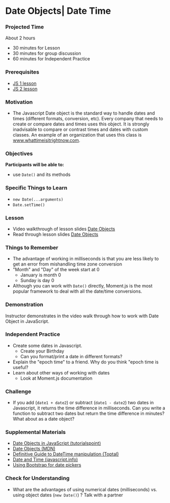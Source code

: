 # Date Objects| Date Time

### Projected Time
About 2 hours
- 30 minutes for Lesson
- 30 minutes for group discussion
- 60 minutes for Independent Practice

### Prerequisites
- [JS 1 lesson](/javascript/javascript-1.md)
- [JS 2 lesson](/javascript/javascript-2.md)

### Motivation
- The Javascript Date object is the standard way to handle dates and times (different formats, conversion, etc). Every company that needs to create or compare dates and times uses this object. It is strongly inadvisable to compare or contrast times and dates with custom classes. An example of an organization that uses this class is www.whattimeisitrightnow.com.

### Objectives
**Participants will be able to:**
- use `Date()` and its methods

### Specific Things to Learn
- `new Date(...arguments)`
- `Date.setTime()`

### Lesson
- Video walkthrough of lesson slides [Date Objects](https://www.youtube.com/watch?v=irrxnH-nkqg)
- Read through lesson slides [Date Objects](https://docs.google.com/presentation/d/1Pj-hkQCeVe4kJJ4s8RHcSZrNKx4Mp4kaQ9J0Eyy1gAQ/edit#slide=id.p)

### Things to Remember
- The advantage of working in milliseconds is that you are less likely to get an error from mishandling time zone conversion
- "Month" and "Day" of the week start at 0
	- January is month 0
	- Sunday is day 0
- Although you can work with `Date()` directly, Moment.js is the most popular framework to deal with all the date/time conversions.

### Demonstration
Instructor demonstrates in the video walk through how to work with Date Object in JavaScript.

### Independent Practice

- Create some dates in Javascript.
	- Create your Birthday
	- Can you format/print a date in different formats?
- Explain the "epoch time" to a friend. Why do you think "epoch time is useful?
- Learn about other ways of working with dates
	- Look at Moment.js documentation

### Challenge

- If you add (`date1 + date2`) or subtract (`date1 - date2`) two dates in Javascript, it returns the time difference in milliseconds. Can you write a function to subtract two dates but return the time difference in minutes? What about as a date object?

### Supplemental Materials

- [Date Objects in JavaScript (tutorialspoint)](https://www.tutorialspoint.com/javascript/javascript_date_object.htm)
- [Date Objects (MDN)](https://developer.mozilla.org/en-US/docs/Web/JavaScript/Reference/Global_Objects/Date)
- [Definitive Guide to DateTime manipulation (Toptal)](https://www.toptal.com/software/definitive-guide-to-datetime-manipulation)
- [Date and Time (javascript.info)](https://javascript.info/date)
- [Using Bootstrap for date pickers](https://eonasdan.github.io/bootstrap-datetimepicker/)

### Check for Understanding

- What are the advantages of using numerical dates (milliseconds) vs. using object dates (`new Date()`) ? Talk with a partner